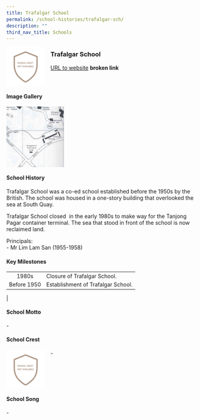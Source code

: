 ```yaml
---
title: Trafalgar School
permalink: /school-histories/trafalgar-sch/
description: ""
third_nav_title: Schools
---
```

<img src="/images/trafalgarsch1.png" style="width:20%;margin-right:15px;" align = "left">

### **Trafalgar School**
[URL to website](https://academyofsingaporeteachers.moe.edu.sg/moehc/school-histories/school/-) **broken link**

<br clear="left">

#### **Image Gallery**

<p><a href="https://staging.d1yxymztqoj7qn.amplifyapp.com/images/trafalgarsch2.jpg">  
<img src="/images/trafalgarsch2.jpg" style="width:30%;margin-right:15px;" align = "left">
</a></p>

<br clear="left">

#### **School History**
Trafalgar School was a co-ed school established before the 1950s by the British. The school was housed in a one-story building that overlooked the sea at South Quay.

Trafalgar School closed  in the early 1980s to make way for the Tanjong Pagar container terminal. The sea that stood in front of the school is now reclaimed land.  
  
Principals:<br>
\- Mr Lim Lam San (1955-1958)

#### **Key Milestones**

|  |  |
|:---:|---|
| 1980s | Closure of Trafalgar School. |
| Before 1950 | Establishment of Trafalgar School. |
|

#### **School Motto**
\-

#### **School Crest**
<img src="/images/trafalgarsch1.png" style="width:20%;margin-right:15px;" align = "left">

\-

<br clear="left">

#### **School Song**
\-